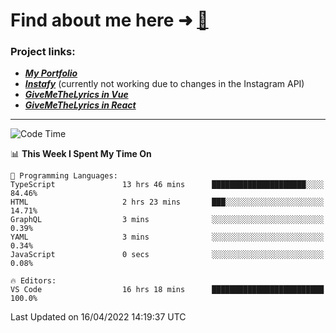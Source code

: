 # Find about me here ➜ [🧑](https://pauabella.dev)

### Project links:
- ***[My Portfolio](https://pauabella.dev)***
- ***[Instafy](https://instafy.me)*** (currently not working due to changes in the Instagram API)
- ***[GiveMeTheLyrics in Vue](https://lyrics.pauabella.dev)***
- ***[GiveMeTheLyrics in React](https://pauabella.dev/GiveMeTheLyrics)***

---
<!--START_SECTION:waka-->
![Code Time](http://img.shields.io/badge/Code%20Time-954%20hrs%2019%20mins-blue)

📊 **This Week I Spent My Time On** 

```text
💬 Programming Languages: 
TypeScript               13 hrs 46 mins      █████████████████████░░░░   84.46% 
HTML                     2 hrs 23 mins       ███░░░░░░░░░░░░░░░░░░░░░░   14.71% 
GraphQL                  3 mins              ░░░░░░░░░░░░░░░░░░░░░░░░░   0.39% 
YAML                     3 mins              ░░░░░░░░░░░░░░░░░░░░░░░░░   0.34% 
JavaScript               0 secs              ░░░░░░░░░░░░░░░░░░░░░░░░░   0.08%

🔥 Editors: 
VS Code                  16 hrs 18 mins      █████████████████████████   100.0%

```


 Last Updated on 16/04/2022 14:19:37 UTC
<!--END_SECTION:waka-->
